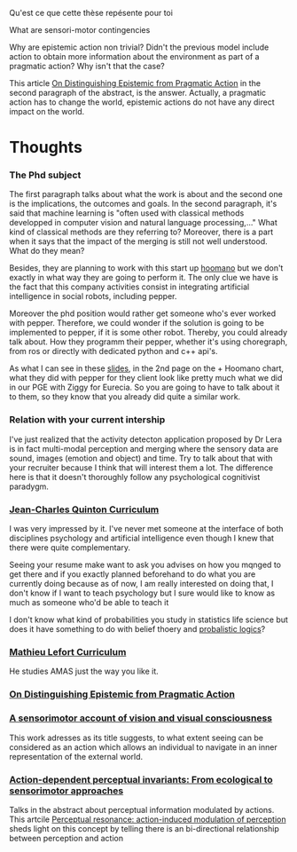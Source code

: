 Qu'est ce que cette thèse repésente pour toi

What are sensori-motor contingencies

Why are epistemic action non trivial? Didn't the previous model include action to obtain more information about the environment as part of a pragmatic action? Why isn't that the case?

This article [On Distinguishing Epistemic from Pragmatic Action](https://onlinelibrary.wiley.com/doi/pdf/10.1207/s15516709cog1804_1) in the second paragraph of the abstract, is the answer. Actually, a pragmatic action has to change the world, epistemic actions do not have any direct impact on the world.

# Thoughts

### The Phd subject
The first paragraph talks about what the work is about and the second one is the implications, the outcomes and goals. In the second paragraph, it's said that machine learning is "often used with classical methods developped in computer vision and natural language processing,..." What kind of classical methods are they referring to? Moreover, there is a part when it says that the impact of the merging is still not well understood. What do they mean?

Besides, they are planning to work with this start up [hoomano](http://hoomano.com/en/?noredirect=en_US) but we don't exactly in what way they are going to perform it. The only clue we have is the fact that this company activities consist in integrating artificial intelligence in social robots, including pepper. 

Moreover the phd position would rather get someone who's ever worked with pepper. Therefore, we could wonder if the solution is going to be implemented to pepper, if it is some other robot. Thereby, you could already talk about. How they programm their pepper, whether it's using choregraph, from ros or directly with dedicated python and c++ api's.

As what I can see in these [slides](http://hoomano.com/wp-content/uploads/sites/3/2018/02/FICHE_PRODUIT_FLEX_WORKER.pdf), in the 2nd page  on the + Hoomano chart, what they did with pepper for they client look like pretty much what we did in our PGE with Ziggy for Eurecia. So you are going to have to talk about it to them, so they know that you already did quite a similar work.

### Relation with your current intership
I've just realized that the activity detecton application proposed by Dr Lera is in fact multi-modal perception and merging where the sensory data are sound, images (emotion and object) and time. Try to talk about that with your recruiter because I think that will interest them a lot. The difference here is that it doesn't thoroughly  follow any psychological cognitivist paradygm.

### [Jean-Charles Quinton Curriculum](http://quintonj.free.fr/index.php/Main/Vita)
I was very impressed by it. I've never met someone at the interface of both disciplines psychology and artificial intelligence even though I knew that there were quite complementary.

Seeing your resume make want to ask you advises on how you mqnged to get there and if you exactly planned beforehand to do what you are currently doing because as of now, I am really interested on doing that, I don't know if I want to teach psychology but I sure would like to know as much as someone who'd be able to teach it

I don't know what kind of probabilities you study in statistics life science but does it have something to do with belief thoery and [probalistic logics](https://en.wikipedia.org/wiki/Probabilistic_logic)?

### [Mathieu Lefort Curriculum](https://liris.cnrs.fr/membres?idn=mlefort)
He studies AMAS just the way you like it.


### [On Distinguishing Epistemic from Pragmatic Action](https://onlinelibrary.wiley.com/doi/pdf/10.1207/s15516709cog1804_1)

### [A sensorimotor account of vision and visual consciousness](http://nivea.psycho.univ-paris5.fr/OREGAN-NOE-BBS/ORegan;Noe.BBS.pdf)
This work adresses as its title suggests, to what extent seeing can be considered as an action which allows an individual to navigate in an inner representation of the external world.

### [Action-dependent perceptual invariants: From ecological to sensorimotor approaches](http://nitens.org/docs/invariants_concog.pdf)
Talks in the abstract about perceptual information modulated by actions. This artcile [Perceptual resonance: action-induced modulation of perception](https://www.sciencedirect.com/science/article/pii/S1364661307001520) sheds light on this concept by telling there is an bi-directional relationship between perception and action
